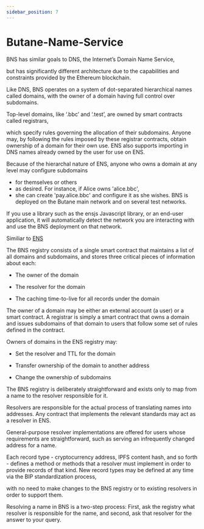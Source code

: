 ```yaml
---
sidebar_position: 7
---
```


# Butane-Name-Service

BNS has similar goals to DNS, the Internet’s Domain Name Service,

 but has significantly different architecture due to the capabilities and constraints provided by the Ethereum blockchain.
 
  Like DNS, BNS operates on a system of dot-separated hierarchical names called domains, with the owner of a domain having full control over subdomains.

Top-level domains, like ‘.bbc’ and ‘.test’, are owned by smart contracts called registrars, 

which specify rules governing the allocation of their subdomains. Anyone may, by following the rules imposed by these registrar contracts, obtain ownership of a domain for their own use. ENS also supports importing in DNS names already owned by the user for use on ENS.

Because of the hierarchal nature of ENS, anyone who owns a domain at any level may configure subdomains
 - for themselves or others
  - as desired. For instance, if Alice owns 'alice.bbc',
- she can create 'pay.alice.bbc' and configure it as she wishes.
BNS is deployed on the Butane main network and on several test networks. 

If you use a library such as the ensjs Javascript library, or an end-user application, it will automatically detect the network you are interacting with and use the BNS deployment on that network.

Similiar to [ENS](https://docs.ens.domains/)


The BNS registry consists of a single smart contract that maintains a list of all domains and subdomains, and stores three critical pieces of information about each:

- The owner of the domain

- The resolver for the domain

- The caching time-to-live for all records under the domain

The owner of a domain may be either an external account (a user) or a smart contract. A registrar is simply a smart contract that owns a domain and issues subdomains of that domain to users that follow some set of rules defined in the contract.

Owners of domains in the ENS registry may:

- Set the resolver and TTL for the domain

- Transfer ownership of the domain to another address

- Change the ownership of subdomains

The BNS registry is deliberately straightforward and exists only to map from a name to the resolver responsible for it.

Resolvers are responsible for the actual process of translating names into addresses. Any contract that implements the relevant standards may act as a resolver in ENS. 

General-purpose resolver implementations are offered for users whose requirements are straightforward, such as serving an infrequently changed address for a name.

Each record type - cryptocurrency address, IPFS content hash, and so forth - defines a method or methods that a resolver must implement in order to provide records of that kind. New record types may be defined at any time via the BIP standardization process, 

with no need to make changes to the BNS registry or to existing resolvers in order to support them.

Resolving a name in BNS is a two-step process: First, ask the registry what resolver is responsible for the name, and second, ask that resolver for the answer to your query.